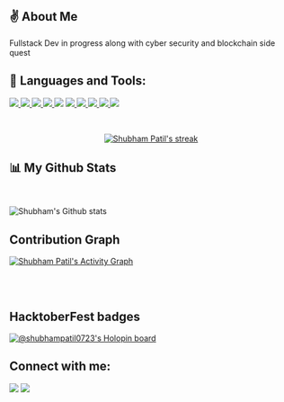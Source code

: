 ## ✌️ About Me
<p> Fullstack Dev in progress along with cyber security and blockchain side quest</p>

## 🚀 Languages and Tools:

<p align="left"> 
	<a href="https://www.w3.org/html/" target="_blank"> <img src="https://img.shields.io/badge/HTML5-E34F26?style=for-the-badge&logo=html5&logoColor=white"/> </a> 
    <a href="https://www.w3schools.com/css/" target="_blank"> <img src="https://img.shields.io/badge/CSS3-1572B6?style=for-the-badge&logo=css3&logoColor=white"/> </a> 
    <a href="https://developer.mozilla.org/en-US/docs/Web/JavaScript" target="_blank"> <img src="https://img.shields.io/badge/JavaScript-323330?style=for-the-badge&logo=javascript&logoColor=F7DF1E"/> </a> 
    <a href="https://tailwindcss.com" target="_blank"> <img src="https://img.shields.io/badge/Tailwind_CSS-38B2AC?style=for-the-badge&logo=tailwind-css&logoColor=white"/> </a>
  <a href="https://reactjs.org/" target="_blank"><img src="https://img.shields.io/badge/React-20232A?style=for-the-badge&logo=react&logoColor=61DAFB"/></a>
    <a href="https://redux.js.org" target="_blank"> <img src="https://img.shields.io/badge/Redux-593D88?style=for-the-badge&logo=redux&logoColor=white"/> </a>
    <a href="https://docs.soliditylang.org/en/v0.8.17/" target="_blank"> <img src="https://img.shields.io/badge/Solidity-e6e6e6?style=for-the-badge&logo=solidity&logoColor=black"/> </a>
    <a href="https://isocpp.org/" target="_blank"> <img src="https://img.shields.io/badge/C%2B%2B-00599C?style=for-the-badge&logo=c%2B%2B&logoColor=white"/> </a>
    <a href="https://www.python.org" target="_blank"> <img src="https://img.shields.io/badge/Python-FFD43B?style=for-the-badge&logo=python&logoColor=blue"/> </a> 
    <a href="https://git-scm.com/" target="_blank"> <img src="https://img.shields.io/badge/GIT-E44C30?style=for-the-badge&logo=git&logoColor=white"/> </a>
  </p> 

<br/>

<p align="center">
    <a href="https://github.com/ShubhamPatil0723/github-readme-streak-stats">
        <img title="🔥 Get streak stats for your profile at git.io/streak-stats" alt="Shubham Patil's streak" src="https://github-readme-streak-stats.herokuapp.com/?user=ShubhamPatil0723&theme=black-ice&hide_border=true&stroke=0000&background=#1A1B27"/>
    </a>
</p>

## 📊 My Github Stats

  <br/>
    
![Shubham's Github stats](https://github-readme-stats.vercel.app/api?username=ShubhamPatil0723&count_private=true&show_icons=true&theme=tokyonight&hide_border=true)
  <br/>

## Contribution Graph
<a href="https://github.com/ShubhamPatil0723/github-readme-activity-graph"><img alt="Shubham Patil's Activity Graph" src="https://activity-graph.herokuapp.com/graph?username=ShubhamPatil0723&bg_color=1A1B27&color=5BCDEC&line=5BCDEC&point=FFFFFF&hide_border=true" /></a>

<br/>
<br/>

## HacktoberFest badges
[![@shubhampatil0723's Holopin board](https://holopin.me/shubhampatil0723)](https://holopin.io/@shubhampatil0723)

## Connect with me:
<p align="left">
<a href = "https://www.linkedin.com/in/shubhampatil0723/"><img src="https://img.icons8.com/fluent/48/000000/linkedin.png"/></a>
<a href = "https://twitter.com/__Shubham0723"><img src="https://img.icons8.com/fluent/48/000000/twitter.png"/></a>
</p>

<!-- ## ❤ Views and Followers
<a href="https://github.com/Meghna-DAS/github-profile-views-counter">
    <img src="https://komarev.com/ghpvc/?username=ShubhamPatil0723">
</a>
<a href="https://github.com/ShubhamPatil0723?tab=followers"><img src="https://img.shields.io/github/followers/ShubhamPatil0723?label=Followers&style=social" alt="GitHub Badge"></a> -->
